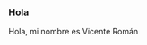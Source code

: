 ### Hola
Hola, mi nombre es Vicente Román

<!--
**antoniolg/antoniolg** is a ✨ _special_ ✨ repository because its `README.md` (this file) appears on your GitHub profile. -->
